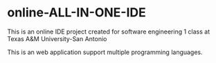 # online-ALL-IN-ONE-IDE
This is an online IDE project created for software engineering 1 class at Texas A&M University-San Antonio

This is an web application support multiple programming languages.
